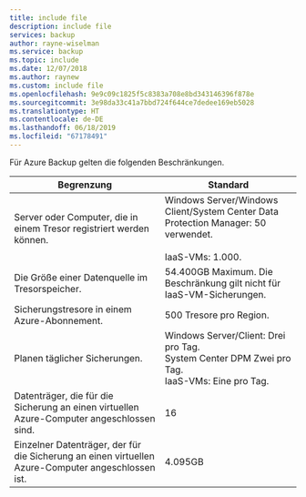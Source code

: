 ```yaml
---
title: include file
description: include file
services: backup
author: rayne-wiselman
ms.service: backup
ms.topic: include
ms.date: 12/07/2018
ms.author: raynew
ms.custom: include file
ms.openlocfilehash: 9e9c09c1825f5c8383a708e8bd343146396f878e
ms.sourcegitcommit: 3e98da33c41a7bbd724f644ce7dedee169eb5028
ms.translationtype: HT
ms.contentlocale: de-DE
ms.lasthandoff: 06/18/2019
ms.locfileid: "67178491"
---
```

Für Azure Backup gelten die folgenden Beschränkungen.

| **Begrenzung** | **Standard** |
| --- | --- |
| Server oder Computer, die in einem Tresor registriert werden können. | Windows Server/Windows Client/System Center Data Protection Manager: 50 verwendet. <br/><br/> IaaS-VMs: 1.000.  |
| Die Größe einer Datenquelle im Tresorspeicher. |54.400GB Maximum. Die Beschränkung gilt nicht für IaaS-VM-Sicherungen. |
| Sicherungstresore in einem Azure-Abonnement. |500 Tresore pro Region. |
| Planen täglicher Sicherungen. |Windows Server/Client: Drei pro Tag.<br/> System Center DPM Zwei pro Tag. <br/> IaaS-VMs: Eine pro Tag.  |
| Datenträger, die für die Sicherung an einen virtuellen Azure-Computer angeschlossen sind. | 16 |
| Einzelner Datenträger, der für die Sicherung an einen virtuellen Azure-Computer angeschlossen ist.| 4\.095GB|
